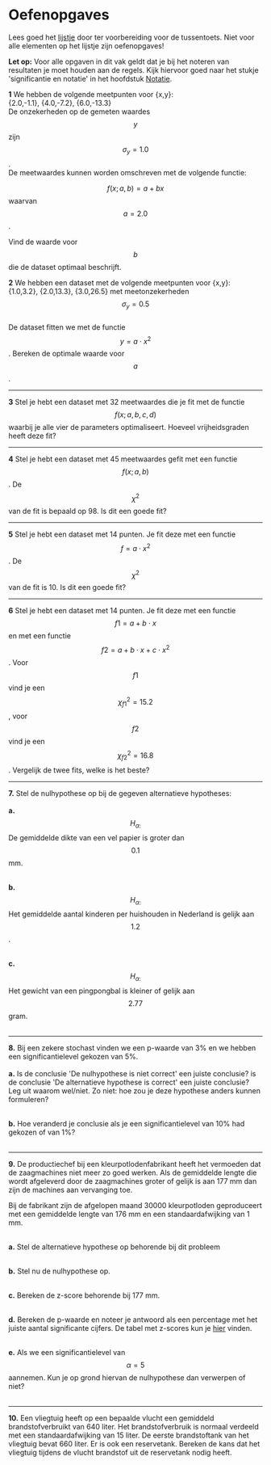 # Oefenopgaves
<!--REF\label{/tussentoets-iii/inhoud}-->

<!--COMMENT\iffalse-->
Lees goed het [lijstje](/tussentoets-iii/inhoud) door ter voorbereiding voor de tussentoets. Niet voor alle elementen op het lijstje zijn oefenopgaves!
<!--COMMENT\fi-->

**Let op:** Voor alle opgaven in dit vak geldt dat je bij het noteren van resultaten je moet houden aan de regels. Kijk hiervoor goed naar het stukje 'significantie en notatie' in het hoofdstuk [Notatie](/module-1/notatie).


**1** We hebben de volgende meetpunten voor {x,y}: <br>
{2.0,-1.1}, {4.0,-7.2}, {6.0,-13.3} <br>
De onzekerheden op de gemeten waardes $$y$$ zijn $$\sigma_y = 1.0$$.<br>
De meetwaardes kunnen worden omschreven met de volgende functie:

 $$f(x;a,b) = a+bx$$ waarvan $$a=2.0$$. 
 
Vind de waarde voor $$b$$ die de dataset optimaal beschrijft.


**2** We hebben een dataset met de volgende meetpunten voor {x,y}:<br>
{1.0,3.2}, {2.0,13.3}, {3.0,26.5} met meetonzekerheden $$\sigma_y = 0.5$$<br>
De dataset fitten we met de functie $$y = a\cdot x^2$$. Bereken de optimale waarde voor $$a$$.<br>

-----


**3** Stel je hebt een dataset met 32 meetwaardes die je fit met de functie $$f(x;a,b,c,d)$$ waarbij je alle vier de parameters optimaliseert. Hoeveel vrijheidsgraden heeft deze fit?<br>


-----

**4** Stel je hebt een dataset met 45 meetwaardes gefit met een functie $$f(x;a,b)$$. De $$\chi^2$$ van de fit is bepaald op 98. Is dit een goede fit?<br>

----

**5** Stel je hebt een dataset met 14 punten. Je fit deze met een functie $$f=a\cdot x^2$$. De $$\chi^2$$ van de fit is 10. Is dit een goede fit?<br>

----

**6** Stel je hebt een dataset met 14 punten. Je fit deze met een functie $$f1 = a+ b\cdot x$$ en met een functie $$f2 = a+b\cdot x+ c\cdot x^2$$. Voor $$f1$$ vind je een $$\chi^2_{f1} = 15.2$$, voor $$f2$$ vind je een $$\chi^2_{f2} = 16.8$$. Vergelijk de twee fits, welke is het beste? 

----


**7.** Stel de nulhypothese op bij de gegeven alternatieve hypotheses:<br><br>
**a.** $$H_{\alpha:} $$De gemiddelde dikte van een vel papier is groter dan $$0.1$$ mm.
<br><br>


**b.** $$H_{\alpha:}$$ Het gemiddelde aantal kinderen per huishouden in Nederland is gelijk aan $$1.2$$.
<br><br>


**c.** $$H_{\alpha:}$$ Het gewicht van een pingpongbal is kleiner of gelijk aan $$2.77$$ gram. 
<br><br>


-----

**8.** 
Bij een zekere stochast vinden we een p-waarde van 3% en we hebben een significantielevel gekozen van 5%.<br><br>
**a.** Is de conclusie 'De nulhypothese is niet correct' een juiste conclusie? is de conclusie 'De alternatieve hypothese is correct' een juiste conclusie? Leg uit waarom wel/niet. Zo niet: hoe zou je deze hypothese anders kunnen formuleren?
<br><br>


**b.** Hoe veranderd je conclusie als je een significantielevel van 10% had gekozen of van 1%?
<br><br>


-----

**9.** De productiechef bij een kleurpotlodenfabrikant heeft het vermoeden dat de zaagmachines niet meer zo goed werken. Als de gemiddelde lengte die wordt afgeleverd door de zaagmachines groter of gelijk is aan 177 mm dan zijn de machines aan vervanging toe.

Bij de fabrikant zijn de afgelopen maand 30000 kleurpotloden geproduceert met een gemiddelde lengte van 176 mm en een standaardafwijking van 1 mm. <br><br>

**a.** Stel de alternatieve hypothese op behorende bij dit probleem
<br><br>


**b.** Stel nu de nulhypothese op.
<br><br>


**c.** Bereken de z-score behorende bij 177 mm.
<br><br>

**d.** Bereken de p-waarde en noteer je antwoord als een percentage met het juiste aantal significante cijfers. De tabel met z-scores kun je [hier](https://www.ztable.net/) vinden.
<br><br>



**e.** Als we een significantielevel van $$\alpha=5%$$ aannemen. Kun je op grond hiervan de nulhypothese dan verwerpen of niet?
<br><br>


-----

**10.**
Een vliegtuig heeft op een bepaalde vlucht een gemiddeld brandstofverbruikt van 640 liter. Het brandstofverbruik is normaal verdeeld met een standaardafwijking van 15 liter. De eerste brandstoftank van het vliegtuig bevat 660 liter. Er is ook een reservetank. Bereken de kans dat het vliegtuig tijdens de vlucht brandstof uit de reservetank nodig heeft.
<br><br>

